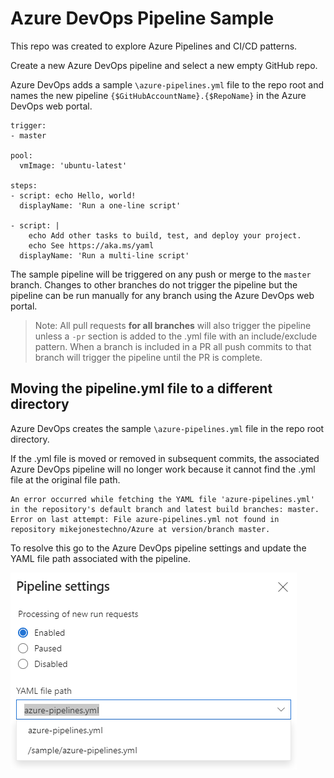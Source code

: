 # Azure DevOps Pipeline Sample 

This repo was created to explore Azure Pipelines and CI/CD patterns.
 
Create a new Azure DevOps pipeline and select a new empty GitHub repo. 

Azure DevOps adds a sample `\azure-pipelines.yml` file to the repo root and names the new pipeline `{$GitHubAccountName}.{$RepoName}` in the Azure DevOps web portal.

```
trigger:
- master

pool:
  vmImage: 'ubuntu-latest'

steps:
- script: echo Hello, world!
  displayName: 'Run a one-line script'

- script: |
    echo Add other tasks to build, test, and deploy your project.
    echo See https://aka.ms/yaml
  displayName: 'Run a multi-line script'
  ```

The sample pipeline will be triggered on any push or merge to the `master` branch. Changes to other branches do not trigger the pipeline but the pipeline can be run manually for any branch using the Azure DevOps web portal.

> Note: All pull requests **for all branches** will also trigger the pipeline unless a `-pr` section is added to the .yml file with an include/exclude pattern. When a branch is included in a PR all push commits to that branch will trigger the pipeline until the PR is complete.

## Moving the pipeline.yml file to a different directory

Azure DevOps creates the sample `\azure-pipelines.yml` file in the repo root directory. 

 If the .yml file is moved or removed in subsequent commits, the associated Azure DevOps pipeline will no longer work because it cannot find the .yml file at the original file path.

```
An error occurred while fetching the YAML file 'azure-pipelines.yml' in the repository's default branch and latest build branches: master. Error on last attempt: File azure-pipelines.yml not found in repository mikejonestechno/Azure at version/branch master.
```

To resolve this go to the Azure DevOps pipeline settings and update the YAML file path associated with the pipeline.

![yml pipeline settting](yml-pipeline-setting.png)
